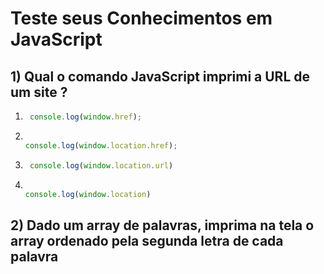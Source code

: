 # Teste seus Conhecimentos em JavaScript



## 1) Qual o comando JavaScript imprimi a URL de um site ?

1. ```js 
    console.log(window.href);
    ```

2.  ``` js

    console.log(window.location.href);
    ```

3. ```js 
    console.log(window.location.url)
    ```

4.  ``` js

    console.log(window.location)
    ```

## 2) Dado um array de palavras, imprima na tela o array ordenado pela segunda letra de cada palavra 